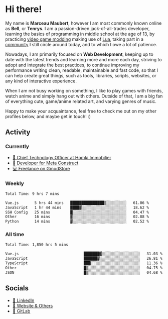 # Hi there!

My name is **Marceau Maubert**, however I am most commonly known online as **Bell**, or **Tenrys**. I am a passion-driven jack-of-all-trades developer, learning the basics of programming in middle school at the age of 13, by practicing [video game modding](https://garrysmod.com) making use of [Lua](https://lua.org), taking part in a [community](https://metastruct.net) I still circle around today, and to which I owe a lot of patience.

Nowadays, I am primarily focused on **Web Development**, keeping up to date with the latest trends and learning more and more each day, striving to adopt  and integrate the best practices, to continue improving my performance writing clean, readable, maintainable and fast code, so that I can help create great things, such as tools, libraries, scripts, websites, or any kind of interactive experience.

When I am not busy working on something, I like to play games with friends, watch anime and simply hang out with others. Outside of that, I am a big fan of everything cute, game/anime related art, and varying genres of music.

Happy to make your acquaintance, feel free to check me out on my other profiles below, and maybe get in touch! :)

## Activity

### Currently

- [🏢 Chief Technology Officer at Homki Immobilier](https://homki-immobilier.com)
- [🎈 Developer for Meta Construct](https://metastruct.net)
- [💻 Freelance on GmodStore](https://www.gmodstore.com/users/Tenrys)

### Weekly
<!--START_SECTION:wakaWeekly-->

```txt
Total Time: 9 hrs 7 mins

Vue.js       5 hrs 44 mins   ███████████████▒░░░░░░░░░   61.06 %
JavaScript   1 hr 44 mins    ████▓░░░░░░░░░░░░░░░░░░░░   18.62 %
SSH Config   25 mins         █░░░░░░░░░░░░░░░░░░░░░░░░   04.47 %
Other        16 mins         ▓░░░░░░░░░░░░░░░░░░░░░░░░   02.88 %
Python       14 mins         ▓░░░░░░░░░░░░░░░░░░░░░░░░   02.52 %
```

<!--END_SECTION:wakaWeekly-->

### All time
<!--START_SECTION:wakaTotal-->

```txt
Total Time: 1,850 hrs 5 mins

Vue.js                             ███████▓░░░░░░░░░░░░░░░░░   31.03 %
JavaScript                         ██████▓░░░░░░░░░░░░░░░░░░   26.81 %
TypeScript                         ███░░░░░░░░░░░░░░░░░░░░░░   11.36 %
Other                              █▒░░░░░░░░░░░░░░░░░░░░░░░   04.75 %
JSON                               █▒░░░░░░░░░░░░░░░░░░░░░░░   04.68 %
```

<!--END_SECTION:wakaTotal-->

## Socials

- [👔 LinkedIn](https://www.linkedin.com/in/marceau-maubert)
- [🔗 Website & Others](https://bell.moe)
- [🦊 GitLab](https://gitlab.com/Tenrys)
